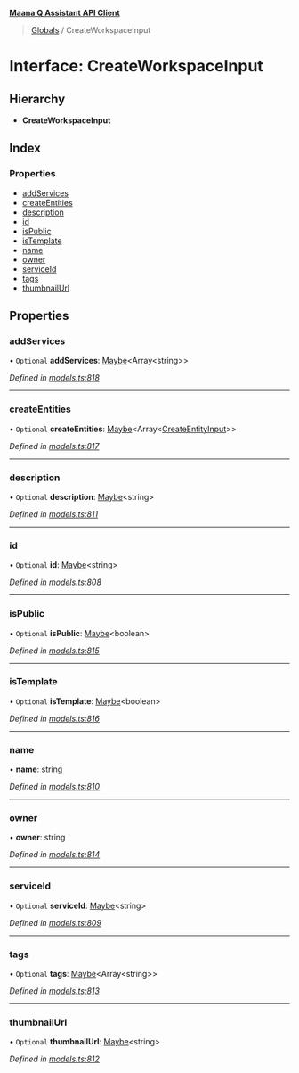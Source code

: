 **[Maana Q Assistant API Client](../README.md)**

> [Globals](../README.md) / CreateWorkspaceInput

# Interface: CreateWorkspaceInput

## Hierarchy

* **CreateWorkspaceInput**

## Index

### Properties

* [addServices](createworkspaceinput.md#addservices)
* [createEntities](createworkspaceinput.md#createentities)
* [description](createworkspaceinput.md#description)
* [id](createworkspaceinput.md#id)
* [isPublic](createworkspaceinput.md#ispublic)
* [isTemplate](createworkspaceinput.md#istemplate)
* [name](createworkspaceinput.md#name)
* [owner](createworkspaceinput.md#owner)
* [serviceId](createworkspaceinput.md#serviceid)
* [tags](createworkspaceinput.md#tags)
* [thumbnailUrl](createworkspaceinput.md#thumbnailurl)

## Properties

### addServices

• `Optional` **addServices**: [Maybe](../README.md#maybe)\<Array\<string>>

*Defined in [models.ts:818](https://github.com/maana-io/q-assistant-client/blob/1a0616f/src/models.ts#L818)*

___

### createEntities

• `Optional` **createEntities**: [Maybe](../README.md#maybe)\<Array\<[CreateEntityInput](createentityinput.md)>>

*Defined in [models.ts:817](https://github.com/maana-io/q-assistant-client/blob/1a0616f/src/models.ts#L817)*

___

### description

• `Optional` **description**: [Maybe](../README.md#maybe)\<string>

*Defined in [models.ts:811](https://github.com/maana-io/q-assistant-client/blob/1a0616f/src/models.ts#L811)*

___

### id

• `Optional` **id**: [Maybe](../README.md#maybe)\<string>

*Defined in [models.ts:808](https://github.com/maana-io/q-assistant-client/blob/1a0616f/src/models.ts#L808)*

___

### isPublic

• `Optional` **isPublic**: [Maybe](../README.md#maybe)\<boolean>

*Defined in [models.ts:815](https://github.com/maana-io/q-assistant-client/blob/1a0616f/src/models.ts#L815)*

___

### isTemplate

• `Optional` **isTemplate**: [Maybe](../README.md#maybe)\<boolean>

*Defined in [models.ts:816](https://github.com/maana-io/q-assistant-client/blob/1a0616f/src/models.ts#L816)*

___

### name

•  **name**: string

*Defined in [models.ts:810](https://github.com/maana-io/q-assistant-client/blob/1a0616f/src/models.ts#L810)*

___

### owner

•  **owner**: string

*Defined in [models.ts:814](https://github.com/maana-io/q-assistant-client/blob/1a0616f/src/models.ts#L814)*

___

### serviceId

• `Optional` **serviceId**: [Maybe](../README.md#maybe)\<string>

*Defined in [models.ts:809](https://github.com/maana-io/q-assistant-client/blob/1a0616f/src/models.ts#L809)*

___

### tags

• `Optional` **tags**: [Maybe](../README.md#maybe)\<Array\<string>>

*Defined in [models.ts:813](https://github.com/maana-io/q-assistant-client/blob/1a0616f/src/models.ts#L813)*

___

### thumbnailUrl

• `Optional` **thumbnailUrl**: [Maybe](../README.md#maybe)\<string>

*Defined in [models.ts:812](https://github.com/maana-io/q-assistant-client/blob/1a0616f/src/models.ts#L812)*
